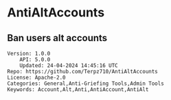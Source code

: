 # AntiAltAccounts
## Ban users alt accounts
```properties
Version: 1.0.0
    API: 5.0.0
    Updated: 24-04-2024 14:45:16 UTC
Repo: https://github.com/Terpz710/AntiAltAccounts
License: Apache-2.0
Categories: General,Anti-Griefing Tools,Admin Tools
Keywords: Account,Alt,Anti,AntiAccount,AntiAlt
```